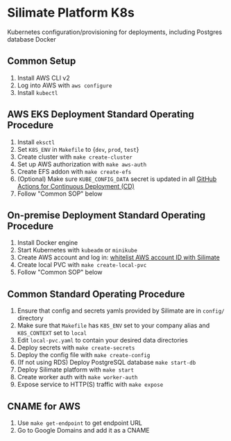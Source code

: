 # Silimate Platform K8s
Kubernetes configuration/provisioning for deployments, including Postgres database Docker

## Common Setup
1. Install AWS CLI v2
2. Log into AWS with `aws configure`
3. Install `kubectl`

## AWS EKS Deployment Standard Operating Procedure
1. Install `eksctl`
2. Set `K8S_ENV` in `Makefile` to {`dev`, `prod`, `test`}
3. Create cluster with `make create-cluster`
4. Set up AWS authorization with `make aws-auth`
5. Create EFS addon with `make create-efs`
6. (Optional) Make sure `KUBE_CONFIG_DATA` secret is updated in all [GitHub Actions for Continuous Deployment (CD)](https://github.com/kodermax/kubectl-aws-eks)
7. Follow "Common SOP" below

## On-premise Deployment Standard Operating Procedure
1. Install Docker engine
2. Start Kubernetes with `kubeadm` or `minikube`
3. Create AWS account and log in: [whitelist AWS account ID with Silimate](https://repost.aws/knowledge-center/secondary-account-access-ecr)
4. Create local PVC with `make create-local-pvc`
5. Follow "Common SOP" below

## Common Standard Operating Procedure
1. Ensure that config and secrets yamls provided by Silimate are in `config/` directory
2. Make sure that `Makefile` has `K8S_ENV` set to your company alias and `K8S_CONTEXT` set to `local`
3. Edit `local-pvc.yaml` to contain your desired data directories
4. Deploy secrets with `make create-secrets`
5. Deploy the config file with `make create-config`
6. (If not using RDS) Deploy PostgreSQL database `make start-db`
7. Deploy Silimate platform with `make start`
8. Create worker auth with `make worker-auth`
9. Expose service to HTTP(S) traffic with `make expose`

## CNAME for AWS
1. Use `make get-endpoint` to get endpoint URL
2. Go to Google Domains and add it as a CNAME

